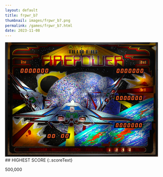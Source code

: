 ```yaml
---
layout: default
title: frpwr_b7
thumbnail: images/frpwr_b7.png
permalink: /games/frpwr_b7.html
date: 2023-11-08
---
```


<img src="../images/frpwr_b7.png" class="gameThumbnail img-fluid mx-auto align-middle">
## HIGHEST SCORE
{:.scoreText}

500,000

